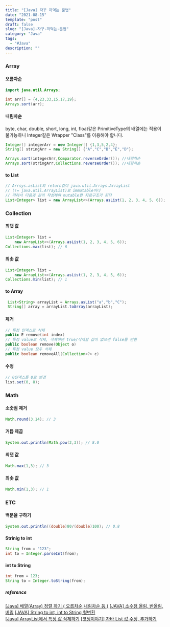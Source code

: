 ```yaml
---
title: "[Java] 자꾸 까먹는 문법"
date: "2021-08-15"
template: "post"
draft: false
slug: "[Java]-자꾸-까먹는-문법"
category: "Java"
tags:
  - "#Java"
description: ""
---
```


### Array

#### 오름차순
```Java
import java.util.Arrays;

int arr[] = {4,23,33,15,17,19};
Arrays.sort(arr);
```

#### 내림차순

byte, char, double, short, long, int, float같은  PrimitiveType의 배열에는 적용이 불가능하니 Integer같은 Wrapper "Class"를 이용해야 합니다.

```Java
Integer[] integerArr = new Integer[] {1,3,5,2,4};
String[] stringArr = new String[] {"A","C","B","E","D"};

Arrays.sort(integerArr,Comparator.reverseOrder()); //내림차순
Arrays.sort(stringArr,Collections.reverseOrder()); //내림차순
```

#### to List
```Java
// Arrsys.asList의 return값이 java.util.Arrays.ArrayList
// (!= java.util.ArrayList)로 immutable이다
// 따라서 다음과 같이 작성해야 mutable한 자료구조가 된다
List<Integer> list = new ArrayList<>(Arrays.asList(1, 2, 3, 4, 5, 6)); 
```

### Collection

#### 최댓 값
```Java
List<Integer> list = 
    new ArrayList<>(Arrays.asList(1, 2, 3, 4, 5, 6));
Collections.max(list); // 6
```

#### 최솟 값
```Java
List<Integer> list = 
    new ArrayList<>(Arrays.asList(1, 2, 3, 4, 5, 6));
Collections.min(list); // 1
```

#### to Array
```Java
 List<String> arrayList = Arrays.asList("a","b","C");  
 String[] array = arrayList.toArray(arrayList);
```

#### 제거

```Java
// 특정 인덱스로 삭제
public E remove​(int index)
// 특정 value로 삭제, 삭제하면 true/삭제할 값이 없으면 false를 반환
public boolean remove​(Object o)
// 특정 value 모두 삭제
public boolean removeAll​(Collection<?> c)
```

#### 수정

```Java
// 0인덱스를 8로 변경
list.set(0, 8);
```

### Math

#### 소숫점 제거
```Java
Math.round(3.14); // 3
```

#### 거듭 제곱
```Java
System.out.println(Math.pow(2,3)); // 8.0
```

#### 최댓 값
```Java
Math.max(1,3); // 3
```

#### 최솟 값
```Java
Math.min(1,3); // 1
```

### ETC

#### 백분율 구하기
```Java
System.out.println((double)80/(double)100); // 0.8
```

#### Strinig to int
```Java
String from = "123";
int to = Integer.parseInt(from);
```

#### int to String
```Java
int from = 123;
String to = Integer.toString(from);
```

##### reference

[[Java] 배열(Array) 정렬 하기 ( 오름차순,내림차순 등 )](https://ifuwanna.tistory.com/232)
[[JAVA] 소수점 올림, 반올림, 버림](https://m-veloper.github.io/tip/2020/06/13/tip-java-06/)
[[JAVA] String to int, int to String 형변환](https://nota.tistory.com/49)  
[[Java] ArrayList에서 특정 값 삭제하기](https://hianna.tistory.com/564)
[[코딩이야기] 자바 List 값 수정, 추가하기](https://seoulbliss.tistory.com/267)
